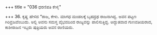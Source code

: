 +++
title = "036 ಧರಣಿಪತಿ ಕೇಳೈ"

+++
36. ಕೃಷ್ಣ ಹೇಳಿದ “ರಾಜ, ಕೇಳು. ಮಾಗಧ ಮಂಡಲಕ್ಕೆ ಬೃಹದ್ರಥ ರಾಜನಾಗಿದ್ದ. ಅವನ ಪಟ್ಟಣ ಗಿರಿವ್ರಜವೆಂಬುದು. ಅಲ್ಲಿ ಅವನು ಸಮಸ್ತ ವೈಭವದಿಂದ ರಾಜ್ಯವನ್ನು ಪಾಲಿಸುತ್ತಿದ್ದ. ಅದ್ಭುತವಾದ ಗುಣವತಿಯರಾದ, ಕಾಶೀರಾಜನ ಇಬ್ಬರು ಪುತ್ರಿಯರು ಅವನ ರಾಣಿಯರು.